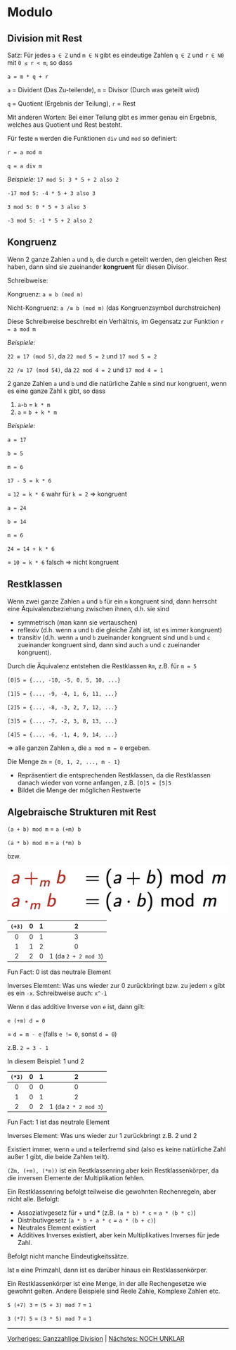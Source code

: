 # Modulo

## Division mit Rest

Satz: Für jedes `a ∈ Z` und `m ∈ N` gibt es eindeutige Zahlen `q ∈ Z` und `r ∈ N0` mit `0 ≤ r < m`, so dass

`a = m * q + r`

`a` = Divident (Das Zu-teilende), `m` = Divisor (Durch was geteilt wird)

`q` = Quotient (Ergebnis der Teilung), `r` = Rest

Mit anderen Worten: Bei einer Teilung gibt es immer genau ein Ergebnis, welches aus Quotient und Rest besteht.

Für feste `m` werden die Funktionen `div` und `mod` so definiert:

`r = a mod m`

`q = a div m`

*Beispiele:*
`17 mod 5: 3 * 5 + 2 also 2`

`-17 mod 5: -4 * 5 + 3 also 3`

`3 mod 5: 0 * 5 + 3 also 3`

`-3 mod 5: -1 * 5 + 2 also 2`

## Kongruenz

Wenn 2 ganze Zahlen `a` und `b`, die durch `m` geteilt werden, den gleichen Rest haben, dann sind sie zueinander __kongruent__ für diesen Divisor.

Schreibweise: 

Kongruenz: `a ≡ b (mod m)`

Nicht-Kongruenz: `a /≡ b (mod m)` (das Kongruenzsymbol durchstreichen)

Diese Schreibweise beschreibt ein Verhältnis, im Gegensatz zur Funktion `r = a mod m`

*Beispiele:*

`22 ≡ 17 (mod 5)`, da `22 mod 5 = 2` und `17 mod 5 = 2`

`22 /≡ 17 (mod 54)`, da `22 mod 4 = 2` und `17 mod 4 = 1`

2 ganze Zahlen `a` und `b` und die natürliche Zahle `m` sind nur kongruent, wenn es eine ganze Zahl `k` gibt, so dass
1. `a`-`b` = `k * m`
2. `a` = `b + k * m`

*Beispiele:*

`a = 17`

`b = 5`

`m = 6`

`17 - 5 = k * 6`

= `12 = k * 6` wahr für `k = 2` => kongruent

`a = 24`

`b = 14`

`m = 6`

`24 = 14 + k * 6`

= `10 = k * 6` falsch => nicht kongruent

## Restklassen

Wenn zwei ganze Zahlen `a` und `b` für ein `m` kongruent sind, dann herrscht eine Äquivalenzbeziehung zwischen ihnen, d.h. sie sind
- symmetrisch (man kann sie vertauschen)
- reflexiv (d.h. wenn `a` und `b` die gleiche Zahl ist, ist es immer kongruent)
- transitiv (d.h. wenn `a` und `b` zueinander kongruent sind und `b` und `c` zueinander kongruent sind, dann sind auch `a` und `c` zueinander kongruent).

Durch die Äquivalenz entstehen die Restklassen `Rm`, z.B. für `m = 5`

`[0]5 = {..., -10, -5, 0, 5, 10, ...}`

`[1]5 = {..., -9, -4, 1, 6, 11, ...}`

`[2]5 = {..., -8, -3, 2, 7, 12, ...}`

`[3]5 = {..., -7, -2, 3, 8, 13, ...}`

`[4]5 = {..., -6, -1, 4, 9, 14, ...}`

=> alle ganzen Zahlen `a`, die `a mod m = 0` ergeben.  

Die Menge `Zm` = `{0, 1, 2, ..., m - 1}`
- Repräsentiert die entsprechenden Restklassen, da die Restklassen danach wieder von vorne anfangen, z.B. `[0]5 = [5]5`
- Bildet die Menge der möglichen Restwerte

## Algebraische Strukturen mit Rest

`(a + b) mod m` = `a (+m) b`

`(a * b) mod m` = `a (*m) b`

bzw.

![](/bilder/modulo-algebra.png)

| `(+3)` |   0   |   1   |          2           |
| :----: | :---: | :---: | :------------------: |
|   0    |   0   |   1   |          3           |
|   1    |   1   |   2   |          0           |
|   2    |   2   |   0   | 1 (da `2 + 2 mod 3`) |

Fun Fact: 0 ist das neutrale Element

Inverses Elemtent: Was uns wieder zur 0 zurückbringt bzw. zu jedem `x` gibt es ein `-x`. Schreibweise auch: `x^-1`

Wenn `d` das additive Inverse von `e` ist, dann gilt:

`e (+m) d = 0`

= `d = m - e` (falls `e != 0`, sonst `d = 0`)

z.B. `2 = 3 - 1`

In diesem Beispiel: 1 und 2

| `(*3)` |   0   |   1   |          2           |
| :----: | :---: | :---: | :------------------: |
|   0    |   0   |   0   |          0           |
|   1    |   0   |   1   |          2           |
|   2    |   0   |   2   | 1 (da `2 * 2 mod 3`) |

Fun Fact: 1 ist das neutrale Element

Inverses Element: Was uns wieder zur 1 zurückbringt z.B. 2 und 2

Existiert immer, wenn `e` und `m` teilerfremd sind (also es keine natürliche Zahl außer 1 gibt, die beide Zahlen teilt). 

`(Zm, (+m), (*m))` ist ein Restklassenring aber kein Restklassenkörper, da die inversen Elemente der Multiplikation fehlen.

Ein Restklassenring befolgt teilweise die gewohnten Rechenregeln, aber nicht alle. Befolgt:
- Assoziativgesetz für + und * (z.B. `(a * b) * c` = `a * (b * c)`)
- Distributivgesetz (`a * b + a * c` = `a * (b + c)`)
- Neutrales Element existiert
- Additives Inverses existiert, aber kein Multiplikatives Inverses für jede Zahl.

Befolgt nicht manche Eindeutigkeitssätze.

Ist `m` eine Primzahl, dann ist es darüber hinaus ein Restklassenkörper.

Ein Restklassenkörper ist eine Menge, in der alle Rechengesetze wie gewohnt gelten. Andere Beispiele sind Reele Zahle, Komplexe Zahlen etc.

`5 (+7) 3` = `(5 + 3) mod 7` = `1`

`3 (*7) 5` = `(3 * 5) mod 7` = `1`


___
[Vorheriges: Ganzzahlige Division](ganzzahlige-division.md) | [Nächstes: NOCH UNKLAR](unklar.md)